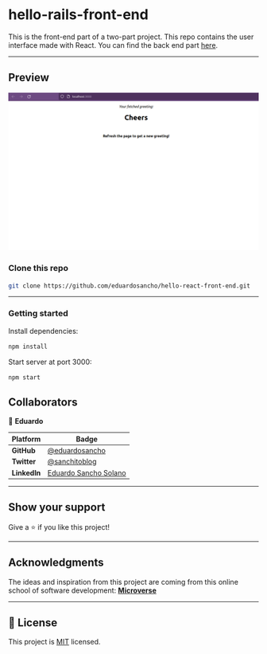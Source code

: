 # hello-rails-front-end
This is the front-end part of a two-part project. This repo contains the user interface made with React.
You can find the back end part [here](https://github.com/eduardosancho/hello-rails-back-end).
<hr>

## Preview
![preview](./screenshot.png)

### Clone this repo
~~~ bash
git clone https://github.com/eduardosancho/hello-react-front-end.git
~~~
<hr>

### Getting started
Install dependencies:
~~~ bash
npm install
~~~

Start server at port 3000:
~~~ bash
npm start
~~~

## Collaborators
👤 **Eduardo**

 Platform | Badge |
 --- | --- |
 **GitHub**  | [@eduardosancho](https://github.com/eduardosancho)
 **Twitter** | [@sanchitoblog](https://twitter.com/sanchitoblog)
 **LinkedIn** | [Eduardo Sancho Solano](https://www.linkedin.com/in/eduardo-sancho-solano/)
<hr>
 
## Show your support

Give a ⭐️ if you like this project!
<hr>

## Acknowledgments

The ideas and inspiration from this project are coming from this online school of software development:
 [**Microverse**](https://www.microverse.org/)
<hr>

## 📝 License

This project is [MIT](./MIT.md) licensed.
